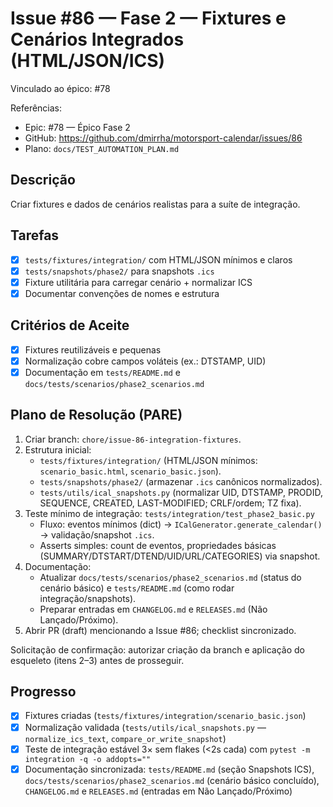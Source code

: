 # Issue #86 — Fase 2 — Fixtures e Cenários Integrados (HTML/JSON/ICS)

Vinculado ao épico: #78

Referências:
- Epic: #78 — Épico Fase 2
- GitHub: https://github.com/dmirrha/motorsport-calendar/issues/86
- Plano: `docs/TEST_AUTOMATION_PLAN.md`

## Descrição
Criar fixtures e dados de cenários realistas para a suíte de integração.

## Tarefas
- [x] `tests/fixtures/integration/` com HTML/JSON mínimos e claros
- [x] `tests/snapshots/phase2/` para snapshots `.ics`
- [x] Fixture utilitária para carregar cenário + normalizar ICS
- [x] Documentar convenções de nomes e estrutura

## Critérios de Aceite
- [x] Fixtures reutilizáveis e pequenas
- [x] Normalização cobre campos voláteis (ex.: DTSTAMP, UID)
- [x] Documentação em `tests/README.md` e `docs/tests/scenarios/phase2_scenarios.md`

## Plano de Resolução (PARE)
1) Criar branch: `chore/issue-86-integration-fixtures`.
2) Estrutura inicial:
    - `tests/fixtures/integration/` (HTML/JSON mínimos: `scenario_basic.html`, `scenario_basic.json`).
    - `tests/snapshots/phase2/` (armazenar `.ics` canônicos normalizados).
    - `tests/utils/ical_snapshots.py` (normalizar UID, DTSTAMP, PRODID, SEQUENCE, CREATED, LAST-MODIFIED; CRLF/ordem; TZ fixa).
3) Teste mínimo de integração: `tests/integration/test_phase2_basic.py`
    - Fluxo: eventos mínimos (dict) → `ICalGenerator.generate_calendar()` → validação/snapshot `.ics`.
    - Asserts simples: count de eventos, propriedades básicas (SUMMARY/DTSTART/DTEND/UID/URL/CATEGORIES) via snapshot.
4) Documentação:
    - Atualizar `docs/tests/scenarios/phase2_scenarios.md` (status do cenário básico) e `tests/README.md` (como rodar integração/snapshots).
    - Preparar entradas em `CHANGELOG.md` e `RELEASES.md` (Não Lançado/Próximo).
5) Abrir PR (draft) mencionando a Issue #86; checklist sincronizado.

Solicitação de confirmação: autorizar criação da branch e aplicação do esqueleto (itens 2–3) antes de prosseguir.

## Progresso
- [x] Fixtures criadas (`tests/fixtures/integration/scenario_basic.json`)
- [x] Normalização validada (`tests/utils/ical_snapshots.py` — `normalize_ics_text`, `compare_or_write_snapshot`)
- [x] Teste de integração estável 3× sem flakes (<2s cada) com `pytest -m integration -q -o addopts=""`
- [x] Documentação sincronizada: `tests/README.md` (seção Snapshots ICS), `docs/tests/scenarios/phase2_scenarios.md` (cenário básico concluído), `CHANGELOG.md` e `RELEASES.md` (entradas em Não Lançado/Próximo)

